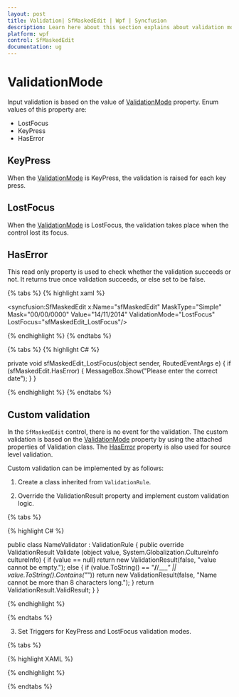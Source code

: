 ```yaml
---
layout: post
title: Validation| SfMaskedEdit | Wpf | Syncfusion
description: Learn here about this section explains about validation mode of the Syncfusion WPF SfMaskedEdit control.
platform: wpf
control: SfMaskedEdit
documentation: ug
---
```


# ValidationMode

Input validation is based on the value of [ValidationMode](https://help.syncfusion.com/cr/wpf/Syncfusion.SfInput.Wpf~Syncfusion.Windows.Controls.Input.SfMaskedEdit~ValidationMode.html) property. Enum values of this property are: 

* LostFocus
* KeyPress
* HasError

## KeyPress

When the [ValidationMode](https://help.syncfusion.com/cr/wpf/Syncfusion.SfInput.Wpf~Syncfusion.Windows.Controls.Input.SfMaskedEdit~ValidationMode.html) is KeyPress, the validation is raised for each key press.

## LostFocus

When the [ValidationMode](https://help.syncfusion.com/cr/wpf/Syncfusion.SfInput.Wpf~Syncfusion.Windows.Controls.Input.SfMaskedEdit~ValidationMode.html) is LostFocus, the validation takes place when the control lost its focus.

## HasError

This read only property is used to check whether the validation succeeds or not. It returns true once validation succeeds, or else set to be false. 

{% tabs %}
{% highlight xaml %}

<syncfusion:SfMaskedEdit x:Name="sfMaskedEdit" MaskType="Simple" Mask="00/00/0000" Value="14/11/2014" ValidationMode="LostFocus" LostFocus="sfMaskedEdit_LostFocus"/>

{% endhighlight %}
{% endtabs %}

{% tabs %}
{% highlight C# %}

private void sfMaskedEdit_LostFocus(object sender, RoutedEventArgs e)
{
    if (sfMaskedEdit.HasError)
    {
        MessageBox.Show("Please enter the correct date");
    }
}

{% endhighlight %}
{% endtabs %}

## Custom validation

In the `SfMaskedEdit` control, there is no event for the validation. The custom validation is based on the [ValidationMode](https://help.syncfusion.com/cr/wpf/Syncfusion.SfInput.Wpf~Syncfusion.Windows.Controls.Input.SfMaskedEdit~ValidationMode.html) property by using the attached properties of Validation class. The [HasError](https://help.syncfusion.com/cr/wpf/Syncfusion.SfInput.Wpf~Syncfusion.Windows.Controls.Input.SfMaskedEdit~HasError.html) property is also used for source level validation.

Custom validation can be implemented by as follows:

1) Create a class inherited from `ValidationRule`.

2) Override the ValidationResult property and implement custom validation logic.

{% tabs %}

{% highlight C# %}

public class NameValidator : ValidationRule
{
    public override ValidationResult Validate
	(object value, System.Globalization.CultureInfo cultureInfo)
        {
        	if (value == null)
                return new ValidationResult(false, "value cannot be empty.");
            else
            	{
                    if (value.ToString() == "__/__/____" || value.ToString().Contains("_")) 
                    	return new ValidationResult(false, "Name cannot be more than 8 characters long.");
            	}
            return ValidationResult.ValidResult;
        }
}

{% endhighlight %}

{% endtabs %}

3) Set Triggers for KeyPress and LostFocus validation modes.

{% tabs %}

{% highlight XAML %}

<Trigger Property="ValidationMode" Value="KeyPress">
    <Setter Property="Text">
        <Setter.Value>
            <Binding Path="Value" Mode="TwoWay" UpdateSourceTrigger="PropertyChanged">
                <Binding.ValidationRules>
                    <local:NameValidator/>
                </Binding.ValidationRules>
            </Binding>
        </Setter.Value>
    </Setter>
</Trigger>
        	
{% endhighlight %}

{% endtabs %}
